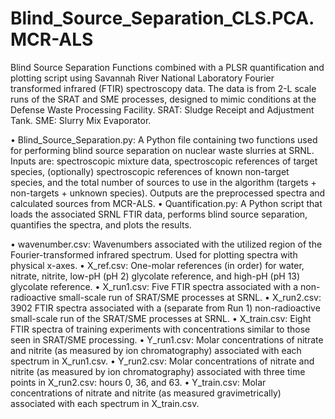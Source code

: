 # Blind_Source_Separation_CLS.PCA.MCR-ALS
Blind Source Separation Functions combined with a PLSR quantification and plotting script using Savannah River National Laboratory Fourier transformed infrared (FTIR) spectroscopy data. The data is from 2-L scale runs of the SRAT and SME processes, designed to mimic conditions at the Defense Waste Processing Facility. SRAT: Sludge Receipt and Adjustment Tank. SME: Slurry Mix Evaporator.

•	Blind_Source_Separation.py: A Python file containing two functions used for performing blind source separation on nuclear waste slurries at SRNL. Inputs are: spectroscopic mixture data, spectroscopic references of target species, (optionally) spectroscopic references of known non-target species, and the total number of sources to use in the algorithm (targets + non-targets + unknown species). Outputs are the preprocessed spectra and calculated sources from MCR-ALS. 
•	Quantification.py: A Python script that loads the associated SRNL FTIR data, performs blind source separation, quantifies the spectra, and plots the results.

•	wavenumber.csv: Wavenumbers associated with the utilized region of the Fourier-transformed infrared spectrum. Used for plotting spectra with physical x-axes.
•	X_ref.csv: One-molar references (in order) for water, nitrate, nitrite, low-pH (pH 2) glycolate reference, and high-pH (pH 13) glycolate reference.
•	X_run1.csv: Five FTIR spectra associated with a non-radioactive small-scale run of SRAT/SME processes at SRNL.
•	X_run2.csv: 3902 FTIR spectra associated with a (separate from Run 1) non-radioactive small-scale run of the SRAT/SME processes at SRNL.
•	X_train.csv: Eight FTIR spectra of training experiments with concentrations similar to those seen in SRAT/SME processing.
•	Y_run1.csv: Molar concentrations of nitrate and nitrite (as measured by ion chromatography) associated with each spectrum in X_run1.csv.
•	Y_run2.csv: Molar concentrations of nitrate and nitrite (as measured by ion chromatography) associated with three time points in X_run2.csv: hours 0, 36, and 63. 
•	Y_train.csv: Molar concentrations of nitrate and nitrite (as measured gravimetrically) associated with each spectrum in X_train.csv.


